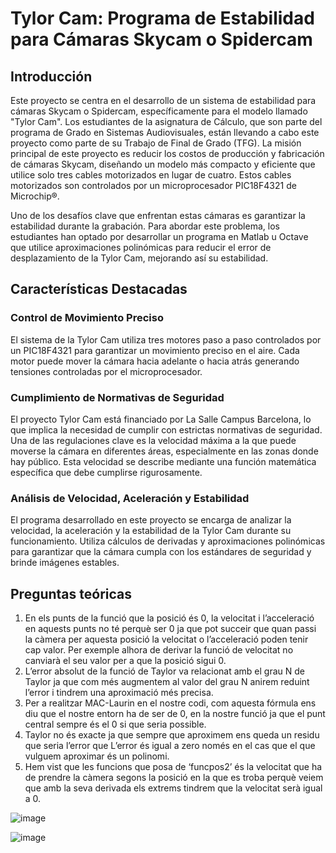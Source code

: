 # Tylor Cam: Programa de Estabilidad para Cámaras Skycam o Spidercam

## Introducción
Este proyecto se centra en el desarrollo de un sistema de estabilidad para cámaras Skycam o Spidercam, específicamente para el modelo llamado "Tylor Cam". Los estudiantes de la asignatura de Cálculo, que son parte del programa de Grado en Sistemas Audiovisuales, están llevando a cabo este proyecto como parte de su Trabajo de Final de Grado (TFG). La misión principal de este proyecto es reducir los costos de producción y fabricación de cámaras Skycam, diseñando un modelo más compacto y eficiente que utilice solo tres cables motorizados en lugar de cuatro. Estos cables motorizados son controlados por un microprocesador PIC18F4321 de Microchip®.

Uno de los desafíos clave que enfrentan estas cámaras es garantizar la estabilidad durante la grabación. Para abordar este problema, los estudiantes han optado por desarrollar un programa en Matlab u Octave que utilice aproximaciones polinómicas para reducir el error de desplazamiento de la Tylor Cam, mejorando así su estabilidad.
## Características Destacadas
### Control de Movimiento Preciso
El sistema de la Tylor Cam utiliza tres motores paso a paso controlados por un PIC18F4321 para garantizar un movimiento preciso en el aire. Cada motor puede mover la cámara hacia adelante o hacia atrás generando tensiones controladas por el microprocesador.
### Cumplimiento de Normativas de Seguridad
El proyecto Tylor Cam está financiado por La Salle Campus Barcelona, lo que implica la necesidad de cumplir con estrictas normativas de seguridad. Una de las regulaciones clave es la velocidad máxima a la que puede moverse la cámara en diferentes áreas, especialmente en las zonas donde hay público. Esta velocidad se describe mediante una función matemática específica que debe cumplirse rigurosamente.
### Análisis de Velocidad, Aceleración y Estabilidad
El programa desarrollado en este proyecto se encarga de analizar la velocidad, la aceleración y la estabilidad de la Tylor Cam durante su funcionamiento. Utiliza cálculos de derivadas y aproximaciones polinómicas para garantizar que la cámara cumpla con los estándares de seguridad y brinde imágenes estables.
## Preguntas teóricas
1. En els punts de la funció que la posició és 0, la velocitat i l’acceleració en aquests punts no té perquè ser 0 ja que pot succeir que quan passi la càmera per aquesta posició la velocitat o l’acceleració poden tenir cap valor.
Per exemple alhora de derivar la funció de velocitat no canviarà el seu valor per a que la posició sigui 0.
2. L’error absolut de la funció de Taylor va relacionat amb el grau N de Taylor ja que com més augmentem al valor del grau N anirem reduint l’error i tindrem una aproximació més precisa.
3. Per a realitzar MAC-Laurin en el nostre codi, com aquesta fórmula ens diu que el nostre entorn ha de ser de 0, en la nostre funció ja que el punt central sempre és el 0 si que seria possible.
4. Taylor no és exacte ja que sempre que aproximem ens queda un residu que seria l’error que L’error és igual a zero només en el cas que el que vulguem aproximar és un polinomi.
5. Hem vist que les funcions que posa de ‘funcpos2’ és la velocitat que ha de prendre la càmera segons la posició en la que es troba perquè veiem que amb la seva derivada els extrems tindrem que la velocitat serà igual a 0.

![image](https://github.com/oscarjuly23/Maths/assets/39187459/ac3ecc7f-5061-4481-912e-832017c4e6e3)

![image](https://github.com/oscarjuly23/Maths/assets/39187459/238cf28d-3cb5-43df-b55b-730b6cd205fd)

